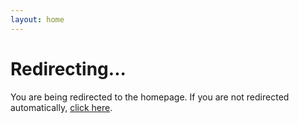 ```yaml
---
layout: home
---
```


<script setup>
import { onMounted } from 'vue'

onMounted(() => {
  // 重定向到根首页
  if (typeof window !== 'undefined') {
    window.location.href = '/'
  }
})
</script>

# Redirecting...

You are being redirected to the homepage. If you are not redirected automatically, [click here](/).